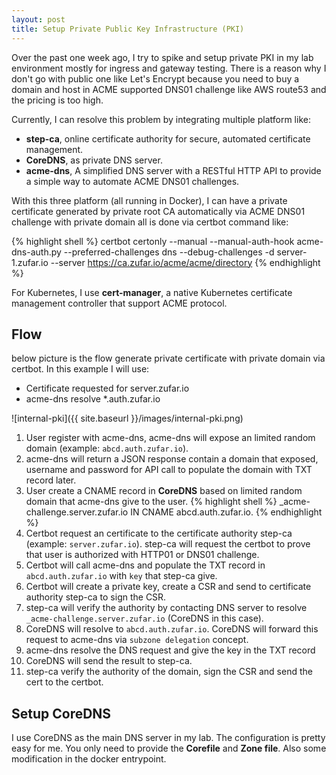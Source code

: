 ```yaml
---
layout: post
title: Setup Private Public Key Infrastructure (PKI)
---
```


Over the past one week ago, I try to spike and setup private PKI in my lab environment mostly for ingress and gateway testing. There is a reason why I don't go with public one like Let's Encrypt because you need to buy a domain and host in ACME supported DNS01 challenge like AWS route53 and the pricing is too high.

Currently, I can resolve this problem by integrating multiple platform like:
- **step-ca**, online certificate authority for secure, automated certificate management.
- **CoreDNS**, as private DNS server.
- **acme-dns**, A simplified DNS server with a RESTful HTTP API to provide a simple way to automate ACME DNS01 challenges.

With this three platform (all running in Docker), I can have a private certificate generated by private root CA automatically via ACME DNS01 challenge with private domain all is done via certbot command like:

{% highlight shell %}
certbot certonly --manual --manual-auth-hook acme-dns-auth.py --preferred-challenges dns --debug-challenges -d server-1.zufar.io --server https://ca.zufar.io/acme/acme/directory
{% endhighlight %}

For Kubernetes, I use **cert-manager**, a native Kubernetes certificate management controller that support ACME protocol.

## Flow
below picture is the flow generate private certificate with private domain via certbot. In this example I will use:
- Certificate requested for server.zufar.io
- acme-dns resolve *.auth.zufar.io

![internal-pki]({{ site.baseurl }}/images/internal-pki.png)

1. User register with acme-dns, acme-dns will expose an limited random domain (example: `abcd.auth.zufar.io`).
2. acme-dns will return a JSON response contain a domain that exposed, username and password for API call to populate the domain with TXT record later.
3. User create a CNAME record in **CoreDNS** based on limited random domain that acme-dns give to the user.
{% highlight shell %}
_acme-challenge.server.zufar.io 	IN CNAME abcd.auth.zufar.io.
{% endhighlight %}
4. Certbot request an certificate to the certificate authority step-ca (example: `server.zufar.io`). step-ca will request the certbot to prove that user is authorized with HTTP01 or DNS01 challenge.
5. Certbot will call acme-dns and populate the TXT record in `abcd.auth.zufar.io` with `key` that step-ca give.
6. Certbot will create a private key, create a CSR and send to certificate authority step-ca to sign the CSR.
7. step-ca will verify the authority by contacting DNS server to resolve `_acme-challenge.server.zufar.io` (CoreDNS in this case).
8. CoreDNS will resolve to `abcd.auth.zufar.io`. CoreDNS will forward this request to acme-dns via `subzone delegation` concept.
9. acme-dns resolve the DNS request and give the key in the TXT record
10. CoreDNS will send the result to step-ca.
11. step-ca verify the authority of the domain, sign the CSR and send the cert to the certbot.

## Setup CoreDNS
I use CoreDNS as the main DNS server in my lab. The configuration is pretty easy for me. You only need to provide the **Corefile** and **Zone file**. Also some modification in the docker entrypoint.

<script src="https://gist.github.com/zufardhiyaulhaq/1768cbdd0041190da86c876778a0a519.js"></script>
